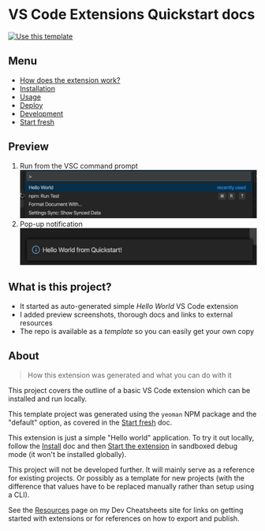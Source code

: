 # VS Code Extensions Quickstart docs

[![Use this template](https://img.shields.io/badge/Use_this_template-2ea44f?style=for-the-badge)](https://github.com/MichaelCurrin/vsc-extension-quickstart/generate)


## Menu

- [How does the extension work?](how-it-works.md)
- [Installation](installation.md)
- [Usage](usage.md)
- [Deploy](deploy.md)
- [Development](development.md)
- [Start fresh](start-fresh.md)


## Preview

1. Run from the VSC command prompt
    ![sample 1](_media/sample-1.png)
2. Pop-up notification
    ![sample 2](_media/sample-2.png)


## What is this project?

- It started as auto-generated simple _Hello World_ VS Code extension
- I added preview screenshots, thorough docs and links to external resources
- The repo is available as a _template_ so you can easily get your own copy


## About
> How this extension was generated and what you can do with it

This project covers the outline of a basic VS Code extension which can be installed and run locally.

This template project was generated using the `yeoman` NPM package and the "default" option, as covered in the [Start fresh](start-fresh.md) doc.

This extension is just a simple "Hello world" application. To try it out locally, follow the [Install](installation.md) doc and then [Start the extension](development.md#start-the-extension) in sandboxed debug mode (it won't be installed globally).

This project will not be developed further. It will mainly serve as a reference for existing projects. Or possibly as a template for new projects (with the difference that values have to be replaced manually rather than setup using a CLI).

See the [Resources][] page on my Dev Cheatsheets site for links on getting started with extensions or for references on how to export and publish.

[Resources]: https://michaelcurrin.github.io/dev-cheatsheets/cheatsheets/vscode-extensions/resources.html
